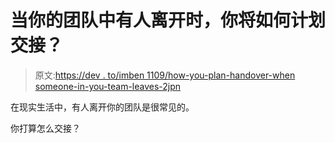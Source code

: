 # 当你的团队中有人离开时，你将如何计划交接？

> 原文:[https://dev . to/imben 1109/how-you-plan-handover-when someone-in-you-team-leaves-2jpn](https://dev.to/imben1109/how-would-you-plan-handover-when-someone-in-your-team-leaves-2jpn)

在现实生活中，有人离开你的团队是很常见的。

你打算怎么交接？